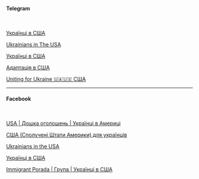 #### Telegram

</br>

[Українці в США ](https://t.me/ukrainians_in_the_us)

[Ukrainians in The USA](https://t.me/Ukrainians_in_The_USA)

[Українці в США](https://t.me/refugeesinAmerica)

[Адаптація в США](https://t.me/adaptaciyaUSA_UA)

[Uniting for Ukraine 🇺🇦🇺🇸 США](https://t.me/sponsor_usa)

***
#### Facebook

</br>

[USA | Дошка оголошень | Українці в Америці](https://www.facebook.com/groups/usa.ukr/?ref=share)

[США (Сполучені Штати Америки) для українців](https://www.facebook.com/groups/usa4ukrainians/?ref=share)

[Ukrainians in the USA](https://www.facebook.com/ukrainians.in.the.usa/)

[Українці в США](https://www.facebook.com/groups/597013013779643/?ref=share)

[Immigrant Porada | Група | Українці в США](https://www.facebook.com/groups/iporada.usa/?ref=share)